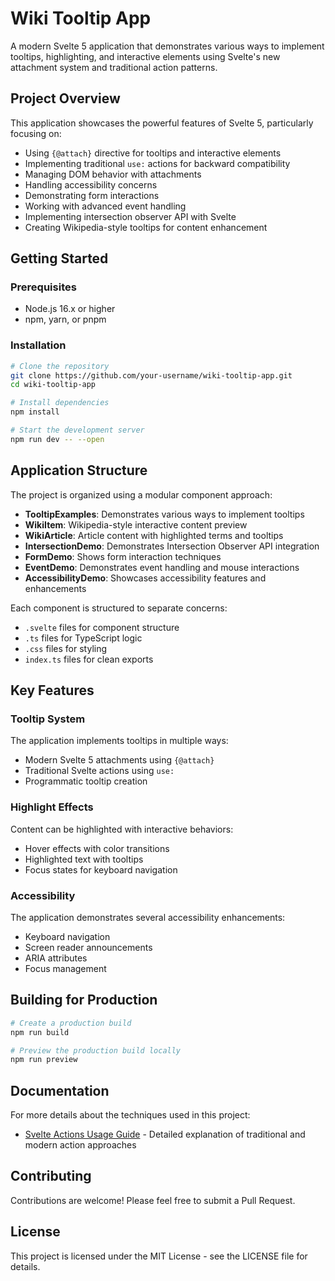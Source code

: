 # Wiki Tooltip App

A modern Svelte 5 application that demonstrates various ways to implement tooltips, highlighting, and interactive elements using Svelte's new attachment system and traditional action patterns.

## Project Overview

This application showcases the powerful features of Svelte 5, particularly focusing on:

- Using `{@attach}` directive for tooltips and interactive elements
- Implementing traditional `use:` actions for backward compatibility
- Managing DOM behavior with attachments
- Handling accessibility concerns
- Demonstrating form interactions
- Working with advanced event handling
- Implementing intersection observer API with Svelte
- Creating Wikipedia-style tooltips for content enhancement

## Getting Started

### Prerequisites

- Node.js 16.x or higher
- npm, yarn, or pnpm

### Installation

```bash
# Clone the repository
git clone https://github.com/your-username/wiki-tooltip-app.git
cd wiki-tooltip-app

# Install dependencies
npm install

# Start the development server
npm run dev -- --open
```

## Application Structure

The project is organized using a modular component approach:

- **TooltipExamples**: Demonstrates various ways to implement tooltips
- **WikiItem**: Wikipedia-style interactive content preview
- **WikiArticle**: Article content with highlighted terms and tooltips
- **IntersectionDemo**: Demonstrates Intersection Observer API integration
- **FormDemo**: Shows form interaction techniques
- **EventDemo**: Demonstrates event handling and mouse interactions
- **AccessibilityDemo**: Showcases accessibility features and enhancements

Each component is structured to separate concerns:
- `.svelte` files for component structure
- `.ts` files for TypeScript logic
- `.css` files for styling
- `index.ts` files for clean exports

## Key Features

### Tooltip System

The application implements tooltips in multiple ways:
- Modern Svelte 5 attachments using `{@attach}`
- Traditional Svelte actions using `use:`
- Programmatic tooltip creation

### Highlight Effects

Content can be highlighted with interactive behaviors:
- Hover effects with color transitions
- Highlighted text with tooltips
- Focus states for keyboard navigation

### Accessibility

The application demonstrates several accessibility enhancements:
- Keyboard navigation
- Screen reader announcements
- ARIA attributes
- Focus management

## Building for Production

```bash
# Create a production build
npm run build

# Preview the production build locally
npm run preview
```

## Documentation

For more details about the techniques used in this project:

- [Svelte Actions Usage Guide](docs/svelte-actions.md) - Detailed explanation of traditional and modern action approaches

## Contributing

Contributions are welcome! Please feel free to submit a Pull Request.

## License

This project is licensed under the MIT License - see the LICENSE file for details.
